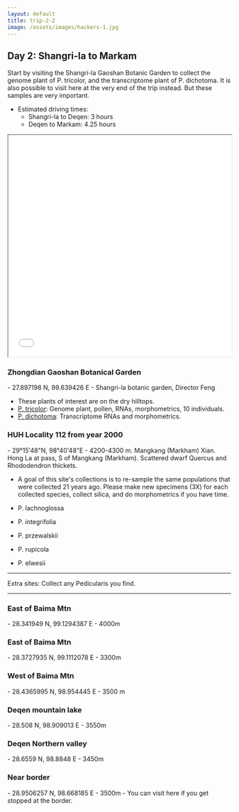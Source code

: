 ```yaml
---
layout: default
title: trip-2-2
image: /assets/images/hackers-1.jpg
---
```



## Day 2: Shangri-la to Markam

Start by visiting the Shangri-la Gaoshan Botanic Garden to collect the 
genome plant of P. tricolor, and the transcriptome plant of P. dichotoma. 
It is also possible to visit here at the very end of the trip instead.
But these samples are very important.


- Estimated driving times: 
	- Shangri-la to Deqen: 3 hours
	- Deqen to Markam: 4.25 hours


<iframe src="../assets/maps/trip-2-2.html" height='500px' width="100%" title="Iframe Example"></iframe> 


<h3 class="mt-5"> Zhongdian Gaoshan Botanical Garden</h3>
- 27.897198 N, 99.639426 E
- Shangri-la botanic garden, Director Feng

- These plants of interest are on the dry hilltops. 
- [P. tricolor](../assets/flowers/xxx_tricolor.jpg): Genome plant, pollen, RNAs, morphometrics, 10 individuals.
- [P. dichotoma](../assets/flowers/xxx_dichotoma.jpg): Transcriptome RNAs and morphometrics.


<h3 class="mt-5"> HUH Locality 112 from year 2000</h3>
- 29°15'48"N, 98°40'48"E
- 4200-4300 m. 
Mangkang (Markham) Xian. Hong La at pass, S of Mangkang (Markham). Scattered dwarf Quercus and Rhododendron thickets. 

- A goal of this site's collections is to re-sample the same populations
that were collected 21 years ago. Please make new specimens (3X) for each 
collected species, collect silica, and do morphometrics if you have time.

- P. lachnoglossa
- P. integrifolia
- P. przewalskii 
- P. rupicola 
- P. elwesii


----------------------

Extra sites: Collect any Pedicularis you find.

----------------------



<h3 class="mt-5"> East of Baima Mtn</h3>
- 28.341949 N, 99.1294387 E
- 4000m

<h3 class="mt-5"> East of Baima Mtn</h3>
- 28.3727935 N, 99.1112078 E
- 3300m

<h3 class="mt-5"> West of Baima Mtn</h3>
- 28.4365995 N, 98.954445 E
- 3500 m

<h3 class="mt-5"> Deqen mountain lake</h3>
- 28.508 N, 98.909013 E
- 3550m

<h3 class="mt-5"> Deqen Northern valley</h3>
- 28.6559 N, 98.8848 E
- 3450m

<h3 class="mt-5"> Near border</h3>
- 28.9506257 N, 98.668185 E
- 3500m
- You can visit here if you get stopped at the border.
